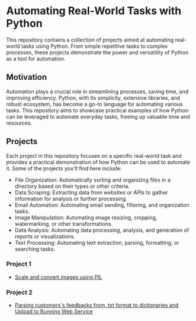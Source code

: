 # Automating Real-World Tasks with Python

This repository contains a collection of projects aimed at automating real-world tasks using Python. From simple repetitive tasks to complex processes, these projects demonstrate the power and versatility of Python as a tool for automation.

## Motivation

Automation plays a crucial role in streamlining processes, saving time, and improving efficiency. Python, with its simplicity, extensive libraries, and robust ecosystem, has become a go-to language for automating various tasks. This repository aims to showcase practical examples of how Python can be leveraged to automate everyday tasks, freeing up valuable time and resources.

## Projects

Each project in this repository focuses on a specific real-world task and provides a practical demonstration of how Python can be used to automate it. Some of the projects you'll find here include:

- File Organization: Automatically sorting and organizing files in a directory based on their types or other criteria.
- Data Scraping: Extracting data from websites or APIs to gather information for analysis or further processing.
- Email Automation: Automating email sending, filtering, and organization tasks.
- Image Manipulation: Automating image resizing, cropping, watermarking, or other transformations.
- Data Analysis: Automating data processing, analysis, and generation of reports or visualizations.
- Text Processing: Automating text extraction, parsing, formatting, or searching tasks.

### Project 1

- [Scale and convert images using PIL](https://github.com/EmmaAdabra/Automated_tasks/tree/main/convert_images)

### Project 2
- [Parsing customers's feedbacks from .txt format to dictionaries and Upload to Running Web Service](https://github.com/EmmaAdabra/Automated_tasks/tree/main/feedback_parser)